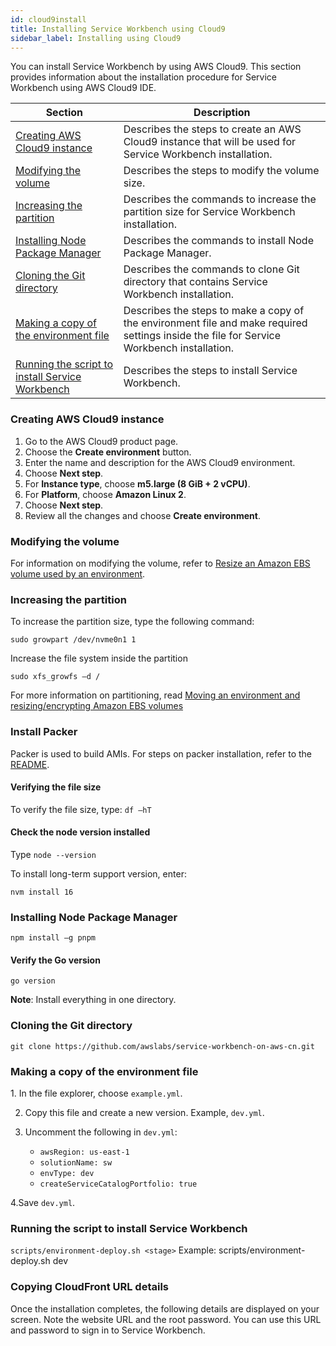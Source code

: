 ```yaml
---
id: cloud9install
title: Installing Service Workbench using Cloud9
sidebar_label: Installing using Cloud9
---
```


You can install Service Workbench by using AWS Cloud9. This section provides information about the installation procedure for Service Workbench using AWS Cloud9 IDE.

| Section                                                    | Description                                                                                                                               |
| ---------------------------------------------------------- | ----------------------------------------------------------------------------------------------------------------------------------------- |
| [Creating AWS Cloud9 instance](#createinst)                | Describes the steps to create an AWS Cloud9 instance that will be used for Service Workbench installation.                                |
| [Modifying the volume](#modifyvol)                         | Describes the steps to modify the volume size.                                                                                            |
| [Increasing the partition](#partition)                     | Describes the commands to increase the partition size for Service Workbench installation.                                                 |
| [Installing Node Package Manager](#npm)                    | Describes the commands to install Node Package Manager.                                                                                   |
| [Cloning the Git directory](#git)                          | Describes the commands to clone Git directory that contains Service Workbench installation.                                               |
| [Making a copy of the environment file](#env)              | Describes the steps to make a copy of the environment file and make required settings inside the file for Service Workbench installation. |
| [Running the script to install Service Workbench](#script) | Describes the steps to install Service Workbench.                                                                                         |

### Creating AWS Cloud9 instance

<a name="createinst"></a>

1. Go to the AWS Cloud9 product page.
2. Choose the **Create environment** button.
3. Enter the name and description for the AWS Cloud9 environment.
4. Choose **Next step**.
5. For **Instance type**, choose **m5.large (8 GiB + 2 vCPU)**.
6. For **Platform**, choose **Amazon Linux 2**.
7. Choose **Next step**.
8. Review all the changes and choose **Create environment**.

### Modifying the volume

For information on modifying the volume, refer to [Resize an Amazon EBS volume used by an environment](https://docs.aws.amazon.com/cloud9/latest/user-guide/move-environment.html#move-environment-resize).

### Increasing the partition

<a name="partition"></a>

To increase the partition size, type the following command:

`sudo growpart /dev/nvme0n1 1`

Increase the file system inside the partition

`sudo xfs_growfs –d /`

For more information on partitioning, read [Moving an environment and resizing/encrypting Amazon EBS volumes](https://docs.aws.amazon.com/cloud9/latest/user-guide/move-environment.html#move-environment-resize)

### Install Packer

Packer is used to build AMIs. For steps on packer installation, refer to the [README](https://github.com/awslabs/service-workbench-on-aws/blob/b20208099d5acf51816ee4efd5b5bb3bf6d22fc8/addons/addon-base-raas/packages/serverless-packer/README.md).

#### Verifying the file size

To verify the file size, type:
`df –hT`

#### Check the node version installed

Type `node --version`

To install long-term support version, enter:

`nvm install 16`

### Installing Node Package Manager

<a name="npm"></a>

`npm install –g pnpm`

#### Verify the Go version

`go version`

**Note**: Install everything in one directory.

### Cloning the Git directory

<a name="git"></a>

`git clone https://github.com/awslabs/service-workbench-on-aws-cn.git`

### Making a copy of the environment file

1.<a name="env"></a> In the file explorer, choose `example.yml`.

2. Copy this file and create a new version. Example, `dev.yml`.

3. Uncomment the following in `dev.yml`:<br />
   - `awsRegion: us-east-1`<br />
   - `solutionName: sw`<br />
   - `envType: dev`<br />
   - `createServiceCatalogPortfolio: true`<br />

4.Save `dev.yml`.<br />

### Running the script to install Service Workbench

<a name="script"></a>

`scripts/environment-deploy.sh <stage>`
Example: scripts/environment-deploy.sh dev

### Copying CloudFront URL details

Once the installation completes, the following details are displayed on your screen. Note the website URL and the root password. You can use this URL and password to sign in to Service Workbench.
